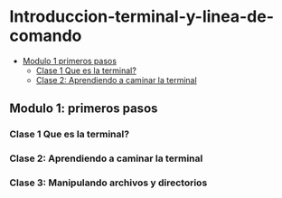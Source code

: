 # Introduccion-terminal-y-linea-de-comando

- [Modulo 1 primeros pasos](#Modulo-1-primeros-pasos)
  - [Clase 1 Que es la terminal?](#clase-1-que-es-la-terminal-?)
  - [Clase 2: Aprendiendo a caminar la terminal](#clase-2-:-aprendiendo-a-caminar-la-terminal)






## Modulo 1: primeros pasos 

### Clase 1 Que es la terminal?













### Clase 2: Aprendiendo a caminar la terminal










### Clase 3: Manipulando archivos y directorios
